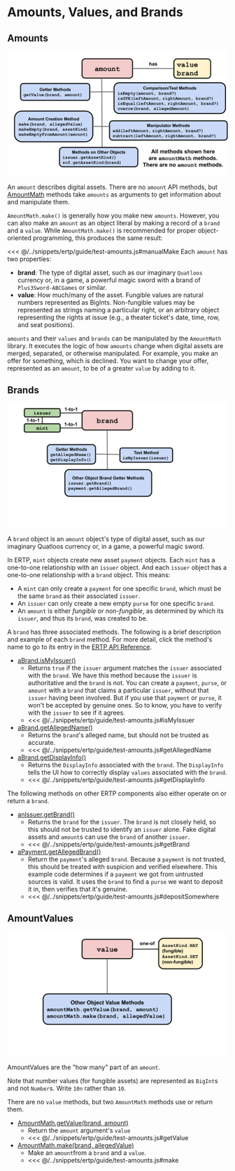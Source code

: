 # Amounts, Values, and Brands

## Amounts

![Amount methods](./assets/amount.svg) 

An `amount` describes digital assets. There are no `amount` API methods,
but [AmountMath](/reference/ertp-api/amount-math.md) methods take `amounts` as arguments
to get information about and manipulate them.

`AmountMath.make()` is generally how you make new `amounts`.
However, you can also make an `amount` as an object literal by making a record of
a `brand` and a `value`. While `AmountMath.make()` is recommended for proper 
object-oriented programming, this produces the same result:

<<< @/../snippets/ertp/guide/test-amounts.js#manualMake
Each `amount` has two properties:
- **brand**: The type of digital asset, such as our imaginary `Quatloos` currency or,
  in a game, a powerful magic sword with a brand of `Plus3Sword-ABCGames` or similar.
- **value**: How much/many of the asset. Fungible values are natural
numbers represented as BigInts. Non-fungible values may be represented as strings naming a
particular right, or an arbitrary object representing the rights at
issue (e.g., a theater ticket's date, time, row, and seat positions).

`amounts` and their `values` and `brands` can be manipulated by the
`AmountMath` library. It executes the logic of how `amounts` change when
digital assets are merged, separated, or otherwise manipulated. For
example, you make an offer for something, which is declined. You want
to change your offer, represented as an `amount`, to be of a greater
`value` by adding to it.

## Brands

![Brand methods](./assets/brand.svg) 

A `brand` object is an `amount` object's type of digital asset, such as
our imaginary Quatloos currency or, in a game, a powerful magic
sword.

In ERTP, `mint` objects create new asset `payment`
objects. Each `mint` has a one-to-one relationship with an `issuer`
object. And each `issuer` object has a one-to-one
relationship with a `brand` object. This means:
- A `mint` can only create a `payment` for one specific `brand`, which
  must be the same `brand` as their associated `issuer`.
- An `issuer` can only create a new empty `purse`
for one specific `brand`.
- An `amount` is either *fungible* or *non-fungible*, as determined by which
its `issuer`, and thus its `brand`, was created to be. 

A `brand` has three associated methods. The following is a brief description 
and example of each `brand` method. For more detail, click the method's name 
to go to its entry in the [ERTP
API Reference](/reference/ertp-api/). 

- [aBrand.isMyIssuer()](/reference/ertp-api/brand.md#abrand-ismyissuer-allegedissuer)
  - Returns `true` if the `issuer` argument matches the `issuer` associated with the `brand`.
    We have this method because the `issuer` is authoritative and the `brand` is not. You can
    create a `payment`, `purse`, or `amount` with a `brand` that claims a particular `issuer`,
    without that `issuer` having been involved. But if you use that `payment` or `purse`, it won't be 
    accepted by genuine ones. So to know, you have to verify with the `issuer` to see if it agrees.
  - <<< @/../snippets/ertp/guide/test-amounts.js#isMyIssuer
- [aBrand.getAllegedName()](/reference/ertp-api/brand.md#abrand-getallegedname)
  - Returns the `brand`'s alleged name, but should not be trusted as accurate.
  - <<< @/../snippets/ertp/guide/test-amounts.js#getAllegedName
- [aBrand.getDisplayInfo()](/reference/ertp-api/brand.md#abrand-getdisplayinfo)
  - Returns the `DisplayInfo` associated with the `brand`. The `DisplayInfo`
    tells the UI how to correctly display `values` associated with the `brand`.
  - <<< @/../snippets/ertp/guide/test-amounts.js#getDisplayInfo

The following methods on other ERTP components also either operate on or
return a `brand`.

- [anIssuer.getBrand()](/reference/ertp-api/issuer.md#anissuer-getbrand)
  - Returns the `brand` for the `issuer`. The `brand` is not closely
    held, so this should not be trusted to identify an `issuer`
    alone. Fake digital assets and `amount`s can use the `brand` of another `issuer`.
  - <<< @/../snippets/ertp/guide/test-amounts.js#getBrand
- [aPayment.getAllegedBrand()](/reference/ertp-api/payment.md#apayment-getallegedbrand)
  - Return the `payment`'s alleged `brand`. Because a `payment`
  is not trusted, this should be treated with suspicion and verified
  elsewhere. This example code determines if a `payment` we got from untrusted sources
  is valid. It uses the `brand` to find a `purse` we want to deposit it in, then verifies
  that it's genuine.
  - <<< @/../snippets/ertp/guide/test-amounts.js#depositSomewhere

<a id="values"></a>
## AmountValues

![Value methods](./assets/value.svg) 

AmountValues are the "how many" part of an `amount`. 

Note that number values (for fungible assets) are represented as `BigInt`s and
not `Number`s. Write `10n` rather than `10`.

There are no `value`
methods, but two `AmountMath` methods use or return them. 
- [AmountMath.getValue(brand, amount)](/reference/ertp-api/amount-math.md#amountmath-getvalue-brand-amount)
  - Return the `amount` argument's `value`
  - <<< @/../snippets/ertp/guide/test-amounts.js#getValue
- [AmountMath.make(brand, allegedValue)](/reference/ertp-api/amount-math.md#amountmath-make-brand-allegedvalue)
  - Make an `amount`from a `brand` and a `value`. 
  - <<< @/../snippets/ertp/guide/test-amounts.js#make
    
